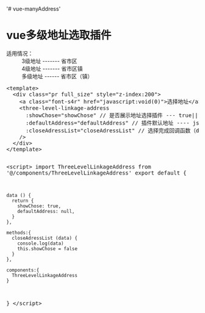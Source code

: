 '# vue-manyAddress' 
<h1>vue多级地址选取插件</h1>
<dl>
  <dt>适用情况：</dt>
  <dd>3级地址  -------  省市区</dd>  
  <dd>4级地址  -------  省市区镇</dd>  
  <dd>多级地址  ------  省市区（镇）</dd>  
</dl>
<pre>
&lt;template&gt;
  &lt;div class="pr full_size" style="z-index:200"&gt;
    &lt;a class="font-s4r" href="javascript:void(0)"&gt;选择地址&lt;/a&gt;
    &lt;three-level-linkage-address
      :showChose="showChose" // 是否展示地址选择插件 --- true||false
      :defaultAddress="defaultAddress" // 插件默认地址 ---- json
      :closeAdressList="closeAdressList" // 选择完成回调函数（data）  在回调中手动关闭插件  ---- function
    /&gt;
  &lt;/div&gt;
&lt;/template&gt;

&lt;script&gt;
  import ThreeLevelLinkageAddress from '@/components/ThreeLevelLinkageAddress'
  export default {

    data () {
      return {
        showChose: true,
        defaultAddress: null,
      }
    },

    methods:{
      closeAdressList (data) {
        console.log(data)
        this.showChose = false
      }
    },

    components:{
      ThreeLevelLinkageAddress
    }

  }
&lt;/script&gt;
</pre>

